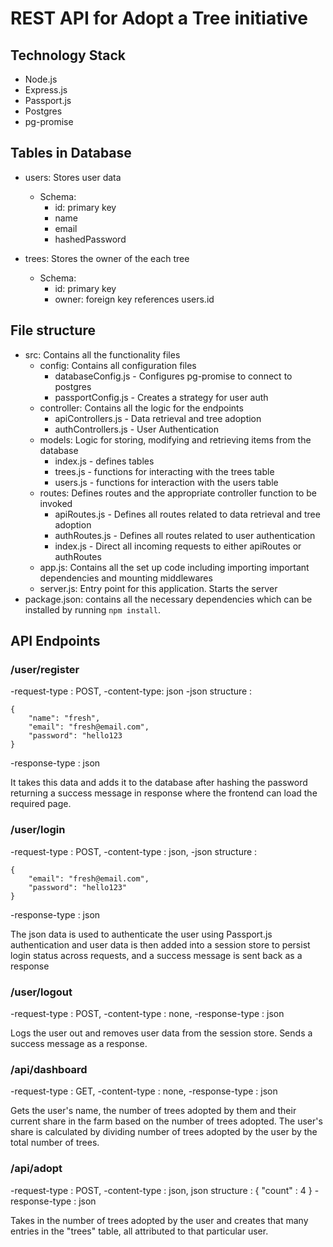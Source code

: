 # REST API for Adopt a Tree initiative

## Technology Stack
- Node.js
- Express.js
- Passport.js
- Postgres
- pg-promise

## Tables in Database
- users: Stores user data
    - Schema:
        - id: primary key
        - name
        - email
        - hashedPassword

- trees: Stores the owner of the each tree
    - Schema:
        - id: primary key
        - owner: foreign key references users.id

## File structure
- src: Contains all the functionality files
    - config: Contains all configuration files
        - databaseConfig.js - Configures pg-promise to connect to postgres
        - passportConfig.js - Creates a strategy for user auth
    - controller: Contains all the logic for the endpoints
        - apiControllers.js - Data retrieval and tree adoption
        - authControllers.js - User Authentication
    - models: Logic for storing, modifying and retrieving items from the database
        - index.js - defines tables
        - trees.js - functions for interacting with the trees table
        - users.js - functions for interaction with the users table
    - routes: Defines routes and the appropriate controller function to be invoked
        - apiRoutes.js - Defines all routes related to data retrieval and tree adoption
        - authRoutes.js - Defines all routes related to user authentication
        - index.js - Direct all incoming requests to either apiRoutes or authRoutes
    - app.js: Contains all the set up code including importing important dependencies and mounting middlewares
    - server.js: Entry point for this application. Starts the server
- package.json: contains all the necessary dependencies which can be installed by running `npm install`.

## API Endpoints

### /user/register

-request-type : POST,
-content-type: json
-json structure :

    {
        "name": "fresh",
        "email": "fresh@email.com",
        "password": "hello123
    }
-response-type : json

It takes this data and adds it to the database after hashing the password returning a success message in response where the frontend can
load the required page.

### /user/login

-request-type : POST,
-content-type : json,
-json structure :

    {
        "email": "fresh@email.com",
        "password": "hello123"
    }
-response-type : json

The json data is used to authenticate the user using Passport.js authentication and user data is then added into a session store to persist login status across requests, and a success message is sent back as a response

### /user/logout

-request-type : POST,
-content-type : none,
-response-type : json

Logs the user out and removes user data from the session store. Sends a success message as a response.

### /api/dashboard

-request-type : GET,
-content-type : none,
-response-type : json

Gets the user's name, the number of trees adopted by them and their current share in the farm based on the number of trees adopted. The user's share is calculated by dividing number of trees adopted by the user by the total number of trees.

### /api/adopt

-request-type : POST,
-content-type : json,
json structure : {
    "count" : 4
}
-response-type : json

Takes in the number of trees adopted by the user and creates that many entries in the "trees" table, all attributed to that particular user.
